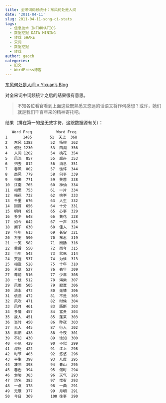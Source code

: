 ```yaml
---
title: 全宋词词频统计：东风何处是人间
date: '2011-04-11'
slug: 2011-04-11-song-ci-stats
tags:
  - 信息技术 INFORMATICS
  - 数据挖掘 DATA MINING
  - 转载 SHARE
  - 宋词
  - 数据挖掘
  - 转载
author: gaoch
categories:
  - 旧文
  - WordPress博客
---
```



[东风何处是人间 « Yixuan’s
Blog](http://yixuan.cos.name/cn/2011/03/text-mining-of-song-poems/)

对全宋词中词频统计之后的结果很有意思。

> 不知各位看官看到上面这些既熟悉又悠远的话语又将作何感想？或许，她们就是我们千百年来的精神寄托吧。

结果（排在第一的是无效字符，这跟数据源有关）：

       Word Freq           Word Freq
    1       1485        51  天上  368
    2   东风 1382        52  杨柳  362
    3   何处 1230        53  西湖  356
    4   人间 1202        54  桃花  354
    5   风流  857        55  扁舟  353
    6   归去  812        56  消息  351
    7   春风  802        57  憔悴  344
    8   西风  779        58  何事  339
    9   归来  771        59  芙蓉  338
    10  江南  765        60  神仙  334
    11  相思  753        61  一片  334
    12  梅花  732        62  桃李  333
    13  千里  676        63  人生  332
    14  回首  656        64  十分  331
    15  明月  651        65  心事  329
    16  多少  648        66  黄花  328
    17  如今  642        67  一声  325
    18  阑干  630        68  佳人  324
    19  年年  613        69  长安  321
    20  万里  590        70  东君  319
    21  一笑  582        71  断肠  316
    22  黄昏  550        72  而今  315
    23  当年  542        73  鸳鸯  314
    24  天涯  537        74  为谁  313
    25  相逢  528        75  十年  310
    26  芳草  527        76  去年  309
    27  尊前  516        77  少年  308
    28  一枝  512        78  海棠  307
    29  风雨  505        79  寂寞  306
    30  流水  472        80  无情  306
    31  依旧  472        81  不是  305
    32  风吹  471        82  时候  304
    33  风月  461        83  肠断  303
    34  多情  457        84  富贵  303
    35  故人  451        85  蓬莱  303
    36  当时  450        86  昨夜  303
    37  无人  445        87  行人  302
    38  斜阳  438        88  今夜  301
    39  不知  430        89  谁知  300
    40  不见  429        90  不似  299
    41  深处  422        91  江上  298
    42  时节  403        92  悠悠  296
    43  平生  398        93  几度  295
    44  凄凉  398        94  青山  295
    45  春色  394        95  何时  294
    46  匆匆  383        96  天气  293
    47  功名  383        97  惟有  293
    48  一点  378        98  一曲  291
    49  无限  377        99  月明  291
    50  今日  369        100 往事  290
